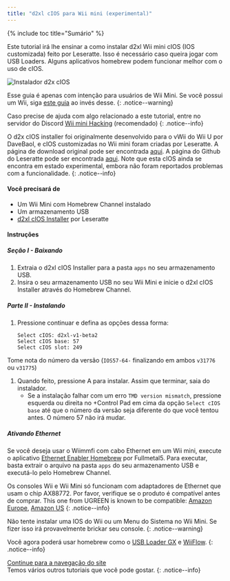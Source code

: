 ```yaml
---
title: "d2xl cIOS para Wii mini (experimental)"
---
```


{% include toc title="Sumário" %}

Este tutorial irá lhe ensinar a como instalar d2xl Wii mini cIOS (IOS customizada) feito por Leseratte. Isso é necessário caso queira jogar com USB Loaders. Alguns aplicativos homebrew podem funcionar melhor com o uso de cIOS.

![Instalador d2x cIOS](/images/cios/cIOS.png)

Esse guia é apenas com intenção para usuários de Wii Mini. Se você possui um Wii, siga [este guia](cios) ao invés desse.
{: .notice--warning}

Caso precise de ajuda com algo relacionado a este tutorial, entre no servidor do Discord [Wii mini Hacking](https://discord.gg/6ryxnkS) (recomendado)
{: .notice--info}

O d2x cIOS installer foi originalmente desenvolvido para o vWii do Wii U por DaveBaol, e cIOS customizadas no Wii mini foram criadas por Leseratte. A página de download original pode ser encontrada [aqui](https://wii.leseratte10.de/d2xl-cIOS/). A página do Github do Leseratte pode ser encontrada [aqui](https://github.com/Leseratte10/d2xl-cios). Note que esta cIOS ainda se encontra em estado experimental, embora não foram reportados problemas com a funcionalidade.
{: .notice--info}

#### Você precisará de

* Um Wii Mini com Homebrew Channel instalado
* Um armazenamento USB
* [d2xl cIOS Installer](/assets/files/d2xl_wii_mini_cIOS_installer_v1_beta2.zip) por Leseratte

#### Instruções

##### Seção I - Baixando

1. Extraia o d2xl cIOS Installer para a pasta `apps` no seu armazenamento USB.
1. Insira o seu armazenamento USB no seu Wii Mini e inicie o d2xl cIOS Installer através do Homebrew Channel.

##### Parte II - Instalando

1. Pressione continuar e defina as opções dessa forma:
    ```
    Select cIOS: d2xl-v1-beta2
    Select cIOS base: 57
    Select cIOS slot: 249
    ```
Tome nota do número da versão (`IOS57-64-` finalizando em ambos `v31776` ou `v31775`)
1. Quando feito, pressione A para instalar. Assim que terminar, saia do instalador.
   - Se a instalação falhar com um erro `TMD version mismatch`, pressione esquerda ou direita no +Control Pad em cima da opção `Select cIOS base` até que o número da versão seja diferente do que você tentou antes. O número 57 não irá mudar.


##### Ativando Ethernet
Se você deseja usar o Wiimmfi com cabo Ethernet em um Wii mini, execute o aplicativo [Ethernet Enabler Homebrew](/assets/files/Wii_Mini_Ethernet_Enable.zip) por Fullmetal5. Para executar, basta extrair o arquivo na pasta `apps` do seu armazenamento USB e executá-lo pelo Homebrew Channel.

Os consoles Wii e Wii Mini só funcionam com adaptadores de Ethernet que usam o chip AX88772. Por favor, verifique se o produto é compatível antes de comprar. This one from UGREEN is known to be compatible: [Amazon Europe](https://www.amazon.de/dp/B00MYT481C), [Amazon US](https://a.co/d/3OcSJDS)
{: .notice--info}

Não tente instalar uma IOS do Wii ou um Menu do Sistema no Wii Mini. Se fizer isso irá provavelmente brickar seu console.
{: .notice--warning}

Você agora poderá usar homebrew como o [USB Loader GX](usbloadergx) e [WiiFlow](wiiflow).
{: .notice--info}

[Continue para a navegação do site](site-navigation)<br> Temos vários outros tutoriais que você pode gostar.
{: .notice--info}
